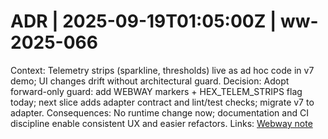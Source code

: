 # ADR | 2025-09-19T01:05:00Z | ww-2025-066

Context: Telemetry strips (sparkline, thresholds) live as ad hoc code in v7 demo; UI changes drift without architectural guard.
Decision: Adopt forward-only guard: add WEBWAY markers + HEX_TELEM_STRIPS flag today; next slice adds adapter contract and lint/test checks; migrate v7 to adapter.
Consequences: No runtime change now; documentation and CI discipline enable consistent UX and easier refactors.
Links: [Webway note](../../../../scaffolds/webway_ww-2025-066_hex_telemetry_strips_ci_guard.md)
